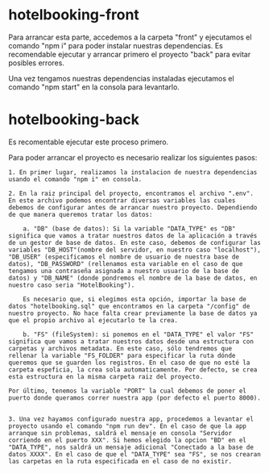 # hotelbooking-front

Para arrancar esta parte, accedemos a la carpeta "front" y ejecutamos el comando "npm i" para poder instalar nuestras dependencias. Es recomendable ejecutar y arrancar primero el proyecto "back" para evitar posibles errores.

Una vez tengamos nuestras dependencias instaladas ejecutamos el comando "npm start" en la consola para levantarlo.

# hotelbooking-back

Es recomentable ejecutar este proceso primero.

Para poder arrancar el proyecto es necesario realizar los siguientes pasos:

    1. En primer lugar, realizamos la instalacion de nuestra dependencias usando el comando "npm i" en consola.

    2. En la raiz principal del proyecto, encontramos el archivo ".env". En este archivo podemos encontrar diversas variables las cuales debemos de configurar antes de arrancar nuestro proyecto. Dependiendo de que manera queremos tratar los datos:

        a. "DB" (base de datos): Si la variable "DATA_TYPE" es "DB" significa que vamos a tratar nuestros datos de la aplicación a través de un gestor de base de datos. En este caso, debemos de configurar las variables "DB_HOST"(nombre del servidor, en nuestro caso "localhost"), "DB_USER" (especificamos el nombre de usuario de nuestra base de datos), "DB_PASSWORD" (rellenamos esta variable en el caso de que tengamos una contraseña asignada a nuestro usuario de la base de datos) y "DB_NAME" (donde pondremos el nombre de la base de datos, en nuestro caso seria "HotelBooking").

        Es necesario que, si elegimos esta opción, importar la base de datos "hotelbooking.sql" que encontramos en la carpeta "/config" de nuestro proyecto. No hace falta crear previamente la base de datos ya que el propio archivo al ejecutarlo te la crea.

        b. "FS" (fileSystem): si ponemos en el "DATA_TYPE" el valor "FS" significa que vamos a tratar nuestros datos desde una estructura con carpetas y archivos metadata. En este caso, sólo tendremos que rellenar la variable "FS_FOLDER" para especificar la ruta dónde queremos que se guarden los registros. En el caso de que no esté la carpeta espeficia, la crea sola automaticamente. Por defecto, se crea esta estructura en la misma carpeta raiz del proyecto.

    Por último, tenemos la variable "PORT" la cual debemos de poner el puerto donde queramos correr nuestra app (por defecto el puerto 8000).


    3. Una vez hayamos configurado nuestra app, procedemos a levantar el proyecto usando el comando "npm run dev". En el caso de que la app arranque sin problemas, saldrá el mensaje en consola "Servidor corriendo en el puerto XXX". Si hemos elegido la opcion "BD" en el "DATA_TYPE", nos saldrá un mensaje adicional "Conectado a la base de datos XXXX". En el caso de que el "DATA_TYPE" sea "FS", se nos crearan las carpetas en la ruta especificada en el caso de no existir.


